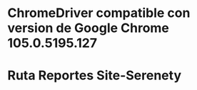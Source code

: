 # ChromeDriver compatible con version de Google Chrome 105.0.5195.127 
# Ruta Reportes Site-Serenety
